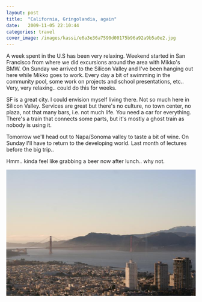 ```yaml
---
layout: post
title:  "California, Gringolandia, again"
date:   2009-11-05 22:10:44 
categories: travel
cover_image: /images/kassi/e6a3e36a7590d00175b96a92a9b5a0e2.jpg
---
```

A week spent in the U.S has been very relaxing. Weekend started in San Francisco from where we did excursions around the area with Mikko's BMW. On Sunday we arrived to the Silicon Valley and I've been hanging out here while Mikko goes to work. Every day a bit of swimming in the community pool, some work on projects and school presentations, etc.. Very, very relaxing.. could do this for weeks.

SF is a great city. I could envision myself living there. Not so much here in Silicon Valley. Services are great but there's no culture, no town center, no plaza, not that many bars, i.e. not much life. You need a car for everything. There's a train that connects some parts, but it's mostly a ghost train as nobody is using it.

Tomorrow we'll head out to Napa/Sonoma valley to taste a bit of wine. On Sunday I'll have to return to the developing world. Last month of lectures before the big trip..

Hmm.. kinda feel like grabbing a beer now after lunch.. why not.

![](/images/kassi/e6a3e36a7590d00175b96a92a9b5a0e2.jpg)
